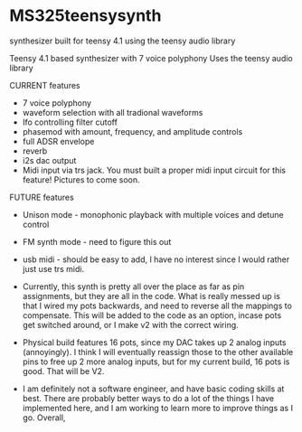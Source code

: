 # MS325teensysynth
synthesizer built for teensy 4.1 using the teensy audio library


Teensy 4.1 based synthesizer with 7 voice polyphony
Uses the teensy audio library


CURRENT features

- 7 voice polyphony
- waveform selection with all tradional waveforms
- lfo controlling filter cutoff
- phasemod with amount, frequency, and amplitude controls
- full ADSR envelope
- reverb
- i2s dac output
- Midi input via trs jack. You must built a proper midi input circuit for this feature!  Pictures to come soon. 

  
FUTURE features

- Unison mode - monophonic playback with multiple voices and detune control
- FM synth mode - need to figure this out
- usb midi - should be easy to add, I have no interest since I would rather just use trs midi. 

- Currently, this synth is pretty all over the place as far as pin assignments, but they are all in the code. What is really messed up is that I wired my pots backwards, and need to reverse all the mappings to compensate. This will be added to the code as an option, incase pots get switched around, or I make v2 with the correct wiring.

- Physical build features 16 pots, since my DAC takes up 2 analog inputs (annoyingly). I think I will eventually reassign those to the other available pins to free up 2 more analog inputs, but for my current build, 16 pots is good. That will be V2.

- I am definitely not a software engineer, and have basic coding skills at best. There are probably better ways to do a lot of the things I have implemented here, and I am working to learn more to improve things as I go. Overall, 
